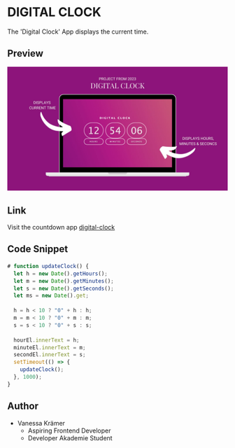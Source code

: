 # DIGITAL CLOCK

The 'Digital Clock' App displays the current time.

## Preview

![preview-img-project](./img/preview-screen-digital-clock.jpg)

## Link

Visit the countdown app
[digital-clock](https://lucent-cobbler-44743f.netlify.app/)

## Code Snippet

```JavaScript
# function updateClock() {
  let h = new Date().getHours();
  let m = new Date().getMinutes();
  let s = new Date().getSeconds();
  let ms = new Date().get;

  h = h < 10 ? "0" + h : h;
  m = m < 10 ? "0" + m : m;
  s = s < 10 ? "0" + s : s;

  hourEl.innerText = h;
  minuteEl.innerText = m;
  secondEl.innerText = s;
  setTimeout(() => {
    updateClock();
  }, 1000);
}
```

## Author

- Vanessa Krämer
  - Aspiring Frontend Developer
  - Developer Akademie Student
